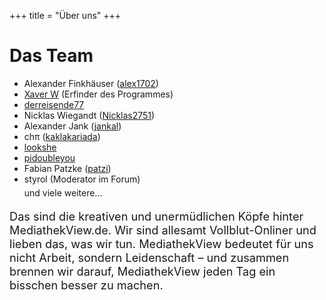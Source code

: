 +++
title = "Über uns"
+++

<div class="jumbotron">
  <h1>Das Team</h1>
  <ul>
    <li>Alexander Finkhäuser (<a href="https://github.com/alex1702" target="_blank">alex1702</a>)</li>
    <li><a href="https://github.com/xaverW" target="_blank">Xaver W</a> (Erfinder des Programmes)</li>
    <li><a href="https://github.com/derreisende77" target="_blank">derreisende77</a></li>
    <li>Nicklas Wiegandt (<a href="https://github.com/Nicklas2751" target="_blank">Nicklas2751</a>)</li>
    <li>Alexander Jank (<a href="https://github.com/jankal" target="_blank">jankal</a>)</li>
    <li>chπ (<a href="https://github.com/kaklakariada" target="_blank">kaklakariada</a>)</li>
    <li><a href="https://github.com/lookshe" target="_blank">lookshe</a></li>
    <li><a href="https://github.com/pidoubleyou" target="_blank">pidoubleyou</a></li>
    <li>Fabian Patzke (<a href="https://github.com/patzi" target="_blank">patzi</a>)</li>
    <li>styrol (Moderator im Forum)</li>
    <li style="padding-top: 5px; list-style: none;">und viele weitere...</li>
  </ul>
  <p style="font-size: 1.3em;">
    Das sind die kreativen und unermüdlichen Köpfe hinter MediathekView.de.
    Wir sind allesamt Vollblut-Onliner und lieben das, was wir tun.
    MediathekView bedeutet für uns nicht Arbeit, sondern Leidenschaft – und
    zusammen brennen wir darauf, MediathekView jeden Tag ein bisschen
    besser zu machen.
  </p>

</div>
